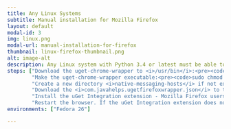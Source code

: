 ```yaml
---
title: Any Linux Systems
subtitle: Manual installation for Mozilla Firefox
layout: default
modal-id: 3
img: linux.png
modal-url: manual-installation-for-firefox
thumbnail: linux-firefox-thumbnail.png
alt: image-alt
description: Any Linux system with Python 3.4 or latest must be able to run uget-chrome-wrapper. To integrate uGet with <strong>Mozilla Firefox</strong>, follow the steps given below.
steps: ["Download the uget-chrome-wrapper to <i>/usr/bin</i>:<pre><code>sudo wget https://raw.githubusercontent.com/slgobinath/uget-chrome-wrapper/v2.0.4/uget-chrome-wrapper/bin/uget-chrome-wrapper --output-document /usr/bin/uget-chrome-wrapper</code></pre>",
		"Make the uget-chrome-wrapper executable:<pre><code>sudo chmod +x /usr/bin/uget-chrome-wrapper</code></pre>",
		"Create a new directory <i>native-messaging-hosts</i> if not exists:<pre><code>sudo mkdir -p /usr/lib/mozilla/native-messaging-hosts</code></pre>",
		"Download the <i>com.javahelps.ugetfirefoxwrapper.json</i> to that directory:<pre><code>sudo wget https://raw.githubusercontent.com/slgobinath/uget-chrome-wrapper/v2.0.4/uget-chrome-wrapper/conf/com.javahelps.ugetfirefoxwrapper.json --output-document /usr/lib/mozilla/native-messaging-hosts/com.javahelps.ugetfirefoxwrapper.json</code></pre>",
		"Install the uGet Integration extension - Mozilla Firefox users: <a href='https://addons.mozilla.org/en-US/firefox/addon/ugetintegration/'>Firefox Add-on</a>",
		"Restart the browser. If the uGet Integration extension does not detect the uget-chrome-wrapper, change the directory in Steps 4 and 5 to <code>/usr/lib64/mozilla/native-messaging-hosts</code>"]
environments: ["Fedora 26"]

---
```

